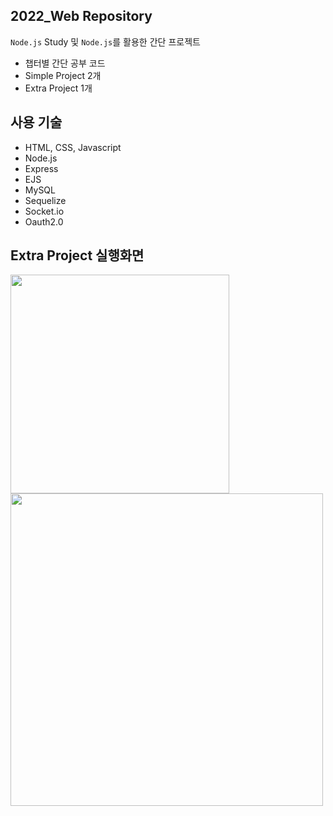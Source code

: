 ## 2022_Web Repository
`Node.js` Study 및 `Node.js`를 활용한 간단 프로젝트
- 챕터별 간단 공부 코드 
- Simple Project 2개
- Extra Project 1개

## 사용 기술
- HTML, CSS, Javascript
- Node.js
- Express
- EJS
- MySQL
- Sequelize
- Socket.io
- Oauth2.0

## Extra Project 실행화면
<div>
  <img src="https://user-images.githubusercontent.com/47288015/190912421-0883de8c-70e5-4937-b365-35479bdc455e.png" width="350">
  <img src="https://user-images.githubusercontent.com/47288015/190912442-1c8cf470-5041-485d-9ace-1aa9ed92e2e7.png" width="500">
</div>

